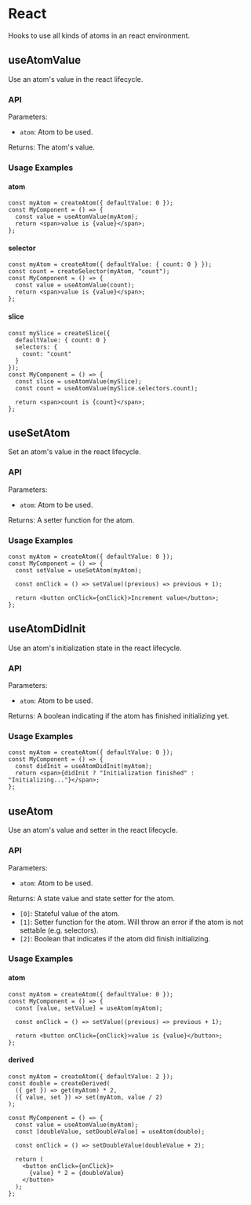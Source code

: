 # React

Hooks to use all kinds of atoms in an react environment.

## useAtomValue

Use an atom's value in the react lifecycle.

### API

Parameters:

- `atom`: Atom to be used.

Returns: The atom's value.

### Usage Examples

<!-- tabs:start -->

#### **atom**

```tsx
const myAtom = createAtom({ defaultValue: 0 });
const MyComponent = () => {
  const value = useAtomValue(myAtom);
  return <span>value is {value}</span>;
};
```

#### **selector**

```tsx
const myAtom = createAtom({ defaultValue: { count: 0 } });
const count = createSelector(myAtom, "count");
const MyComponent = () => {
  const value = useAtomValue(count);
  return <span>value is {value}</span>;
};
```

#### **slice**

```tsx
const mySlice = createSlice({
  defaultValue: { count: 0 }
  selectors: {
    count: "count"
  }
});
const MyComponent = () => {
  const slice = useAtomValue(mySlice);
  const count = useAtomValue(mySlice.selectors.count);

  return <span>count is {count}</span>;
};
```

<!-- tabs:end -->

## useSetAtom

Set an atom's value in the react lifecycle.

### API

Parameters:

- `atom`: Atom to be used.

Returns: A setter function for the atom.

### Usage Examples

```tsx
const myAtom = createAtom({ defaultValue: 0 });
const MyComponent = () => {
  const setValue = useSetAtom(myAtom);

  const onClick = () => setValue((previous) => previous + 1);

  return <button onClick={onClick}>Increment value</button>;
};
```

## useAtomDidInit

Use an atom's initialization state in the react lifecycle.

### API

Parameters:

- `atom`: Atom to be used.

Returns: A boolean indicating if the atom has finished initializing yet.

### Usage Examples

```tsx
const myAtom = createAtom({ defaultValue: 0 });
const MyComponent = () => {
  const didInit = useAtomDidInit(myAtom);
  return <span>{didInit ? "Initialization finished" : "Initializing..."}</span>;
};
```

## useAtom

Use an atom's value and setter in the react lifecycle.

### API

Parameters:

- `atom`: Atom to be used.

Returns: A state value and state setter for the atom.

- `[0]`: Stateful value of the atom.
- `[1]`: Setter function for the atom. Will throw an error if the atom is not settable (e.g. selectors).
- `[2]`: Boolean that indicates if the atom did finish initializing.

### Usage Examples

<!-- tabs:start -->

#### **atom**

```tsx
const myAtom = createAtom({ defaultValue: 0 });
const MyComponent = () => {
  const [value, setValue] = useAtom(myAtom);

  const onClick = () => setValue((previous) => previous + 1);

  return <button onClick={onClick}>value is {value}</button>;
};
```

#### **derived**

```tsx
const myAtom = createAtom({ defaultValue: 2 });
const double = createDerived(
  ({ get }) => get(myAtom) * 2,
  ({ value, set }) => set(myAtom, value / 2)
);

const MyComponent = () => {
  const value = useAtomValue(myAtom);
  const [doubleValue, setDoubleValue] = useAtom(double);

  const onClick = () => setDoubleValue(doubleValue + 2);

  return (
    <button onClick={onClick}>
      {value} * 2 = {doubleValue}
    </button>
  );
};
```

<!-- tabs:end -->
